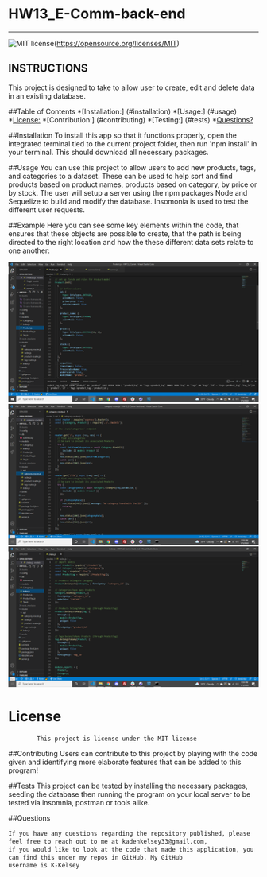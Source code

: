 # HW13_E-Comm-back-end
---
![MIT license](https://img.shields.io/badge/License-MIT-yellow.svg)(https://opensource.org/licenses/MIT)
## INSTRUCTIONS
This project is designed to take to allow user to create, edit and delete data in an existing database. 

##Table of Contents
*[Installation:] (#installation)
*[Usage:] (#usage)
*[License:](license)
*[Contribution:] (#contributing)
*[Testing:] (#tests)
*[Questions?](#questions)

##Installation
To install this app so that it functions properly, open the integrated terminal tied to the current project folder, then run 'npm install' in your terminal. This should download all necessary packages.

##Usage
You can use this project to allow users to add new products, tags, and categories to a dataset. These can be used to help sort and find products based on product names, products based on category, by price or by stock. The user will setup a server using the npm packages Node and Sequelize to build and modify the database. Insomonia is used to test the different user requests.

##Example
Here you can see some key elements within the code, that ensures that these objects are possible to create, that the path is being directed to the right location and how the these different data sets relate to one another:

![model set up](images/model.png)
![grabbing the data](images/getroutes.png)
![tangling the spaghetti](images/spaghetti.png)

 # License
            This project is license under the MIT license
            

##Contributing
Users can contribute to this project by playing with the code given and identifying more elaborate features that can be added to this program!

##Tests
This project can be tested by installing the necessary packages, seeding the database then running the program on your local server to be tested via insomnia, postman or tools alike.

##Questions


    If you have any questions regarding the repository published, please feel free to reach out to me at kadenkelsey33@gmail.com,
    if you would like to look at the code that made this application, you can find this under my repos in GitHub. My GitHub
    username is K-Kelsey
    
